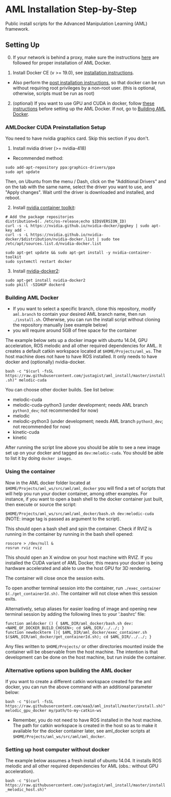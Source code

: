 # AML Installation Step-by-Step
Public install scripts for the Advanced Manipulation Learning (AML) framework.

## Setting Up 

0. If your network is behind a proxy, make sure the instructions [here](https://gist.github.com/justagist/7b544626136537774961c5c5f563d18d) are followed for proper installation of AML Docker.

1. Install Docker CE (v >= 19.0), see [installation instructions](https://docs.docker.com/engine/installation/).

  * Also perform the [post installation instructions](https://docs.docker.com/engine/installation/linux/linux-postinstall/), so that docker can be run without requiring root privileges by a non-root user. (this is optional, otherwise, scripts must be run as root)

2. (optional) If you want to use GPU and CUDA in docker, follow [these instructions](#amldocker-cuda-preinstallation-setup) before setting up the AML Docker. If not, go to [Building AML Docker](#building-aml-docker).

### AMLDocker CUDA Preinstallation Setup

You need to have nvidia graphics card. Skip this section if you don't.

1) Install nvidia driver (>= nvidia-418)

  * Recommended method:

  ```
  sudo add-apt-repository ppa:graphics-drivers/ppa
  sudo apt update
  
  ```

  Then, on Ubuntu from the menu / Dash, click on the "Additional Drivers" and on the tab with the same name, select the driver you want to use, and "Apply changes". Wait until the driver is downloaded and installed, and reboot.



2) Install [nvidia container toolkit](https://github.com/NVIDIA/nvidia-docker):

```
# Add the package repositories
distribution=$(. /etc/os-release;echo $ID$VERSION_ID)
curl -s -L https://nvidia.github.io/nvidia-docker/gpgkey | sudo apt-key add -
curl -s -L https://nvidia.github.io/nvidia-docker/$distribution/nvidia-docker.list | sudo tee /etc/apt/sources.list.d/nvidia-docker.list

sudo apt-get update && sudo apt-get install -y nvidia-container-toolkit
sudo systemctl restart docker
 ```

3) Install [nvidia-docker2](https://github.com/nvidia/nvidia-docker/wiki/Installation-(version-2.0)):

 ```
sudo apt-get install nvidia-docker2
sudo pkill -SIGHUP dockerd

 ```

### Building AML Docker

  * If you want to select a specific branch, clone this repository, modify `aml.branch` to contain your desired AML branch name, then run `./install.sh`. Otherwise, you can run the install script without cloning the repository manually (see example below)
  * you will require around 5GB of free space for the container

The example below sets up a docker image with ubuntu 14.04, GPU acceleration, ROS melodic and all other required dependencies for AML. It creates a default catkin workspace located at `$HOME/Projects/aml_ws`. The host machine does not have to have ROS installed. It only needs to have docker and (optionally) nvidia-docker.

`bash -c "$(curl -fsSL https://raw.githubusercontent.com/justagist/aml_install/master/install.sh)" melodic-cuda`

You can choose other docker builds. See list below:

  * melodic-cuda
  * melodic-cuda-python3 (under development; needs AML branch `python3_dev`; not recommended for now)
  * melodic
  * melodic-python3 (under development; needs AML branch `python3_dev`; not recommended for now)
  * kinetic-cuda
  * kinetic
  
After running the script line above you should be able to see a new image set up on your docker and tagged as `dev:melodic-cuda`. You should be able to list it by doing `docker images`. 


### Using the container

Now in the AML docker folder located at `$HOME/Projects/aml_ws/src/aml/aml_docker` you will find a set of scripts that will help you run your docker container, among other examples. For instance, if you want to open a bash shell to the docker container just built, then execute or source the script:

`$HOME/Projects/aml_ws/src/aml/aml_docker/bash.sh dev:melodic-cuda` 
(NOTE: image tag is passed as argument to the script).

This should open a bash shell and spin the container. Check if RVIZ is running in the container by running in the bash shell opened:

```
roscore > /dev/null &
rosrun rviz rviz
```

This should open an X window on your host machine with RVIZ. If you installed the CUDA variant of AML Docker, this means your docker is being hardware accelerated and able to use the host GPU for 3D rendering.

The container will close once the session exits.

To open another terminal session into the container, run `./exec_container $(./get_containerId.sh)`. The container will not close when this session exits.

Alternatively, setup aliases for easier loading of image and opening new terminal session by adding the following lines to your '.bashrc' file:

```
function amldocker () { $AML_DIR/aml_docker/bash.sh dev:<NAME_OF_DOCKER_BUILD_CHOSEN>; cd $AML_DIR/../../; }
function newdockterm (){ $AML_DIR/aml_docker/exec_container.sh $($AML_DIR/aml_docker/get_containerId.sh); cd $AML_DIR/../../; }
```

Any files written to `$HOME/Projects/` or other directories mounted inside the container will be observable from the host machine. The intention is that development can be done on the host machine, but run inside the container.


### Alternative options upon building the AML docker

If you want to create a different catkin workspace created for the aml docker, you can run the above command with an additional parameter below:

`bash -c "$(curl -fsSL https://raw.githubusercontent.com/eaa3/aml_install/master/install.sh)" melodic_gpu_docker my/path/to-my-catkin-ws`

  * Remember, you do not need to have ROS installed in the host machine. The path for catkin workspace is created in the host so as to make it available for the docker container later, see aml_docker scripts at `$HOME/Projects/aml_ws/src/aml/aml_docker`.

### Setting up host computer without docker

The example below assumes a fresh install of ubuntu 14.04. It installs ROS melodic and all other required dependencies for AML (obs.: without GPU acceleration).

`bash -c "$(curl https://raw.githubusercontent.com/justagist/aml_install/master/install_melodic_host.sh)"`
